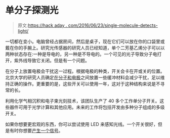 # 单分子探测光

> 原文:[https://hack aday . com/2016/06/23/single-molecule-detects-light/](https://hackaday.com/2016/06/23/single-molecule-detects-light/)

一切都在变小。电脑曾经占据房间，然后是桌子，现在它们可以放在你的口袋里或戴在你的手腕上。研究光传感器的研究人员已经知道，单个二芳基乙烯分子可以以两种状态存在:一种是导电的，另一种是不导电的。一个可见的光子导致分子电打开，紫外线导致它关闭。但是有一个问题。

在分子上放置电极会干扰这一过程。根据电极的种类，开关会卡在开或关的位置。北京大学的研究人员确定[在分子和电极](http://www.rsc.org/chemistryworld/2016/06/single-photosensitive-molecule-switch-controlled-light)之间放置一些缓冲材料会减少干扰，足以维持正确的操作。更重要的是，这些开关可以使用一年，这对于这种结构来说是不寻常的长。

利用化学气相沉积和电子束光刻技术，该团队生产了 40 多个工作单分子开关。这些器件可用于光学计算和其他应用。未来的工作将包括开发由多种分子组成的多级开关。

如果你想要更宏观的东西，你可以尝试使用 LED 来感知光线。一个开关很好，但是有时你想要[产生一个信号](https://hackaday.com/2015/10/09/optical-rectenna-converts-light-to-dc/)。